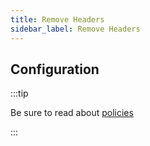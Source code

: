 ```yaml
---
title: Remove Headers
sidebar_label: Remove Headers
---
```


<PolicyIntro policy="remove-headers-outbound" />

## Configuration

:::tip

Be sure to read about [policies](/docs/policies)

:::

<PolicyExample policy="remove-headers-outbound" />

<PolicyOptions policy="remove-headers-outbound" />
